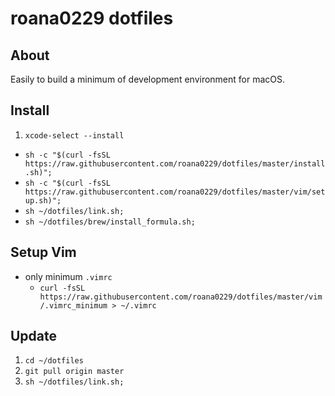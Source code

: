 # roana0229 dotfiles

## About

Easily to build a minimum of development environment for macOS.

## Install

1. `xcode-select --install`
- `sh -c "$(curl -fsSL https://raw.githubusercontent.com/roana0229/dotfiles/master/install.sh)";`
- `sh -c "$(curl -fsSL https://raw.githubusercontent.com/roana0229/dotfiles/master/vim/setup.sh)";`
- `sh ~/dotfiles/link.sh;`
- `sh ~/dotfiles/brew/install_formula.sh;`

## Setup Vim

- only minimum `.vimrc`
  - `curl -fsSL https://raw.githubusercontent.com/roana0229/dotfiles/master/vim/.vimrc_minimum > ~/.vimrc`

## Update

1. `cd ~/dotfiles`
2. `git pull origin master`
3. `sh ~/dotfiles/link.sh;`

